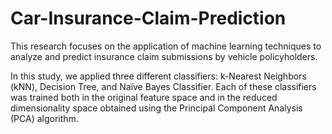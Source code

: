 # Car-Insurance-Claim-Prediction

This research focuses on the application of machine learning techniques to analyze and predict insurance claim submissions by vehicle policyholders. 

In this study, we applied three different classifiers: k-Nearest Neighbors (kNN), Decision Tree, and Naïve Bayes Classifier. Each of these classifiers was trained both in the original feature space and in the reduced dimensionality space obtained using the Principal Component Analysis (PCA) algorithm.
